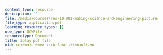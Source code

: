 ```yaml
---
content_type: resource
description: ''
file: /media/courses/res-10-001-making-science-and-engineering-pictures-a-practical-guide-to-presenting-your-work-spring-2016/cc70097e00e8121bfa8d1756818f3290_ihokgDNXDzY.pdf
file_type: application/pdf
learning_resource_types: []
ocw_type: OCWFile
resourcetype: Document
title: 3play pdf file
uid: cc70097e-00e8-121b-fa8d-1756818f3290
---
```

